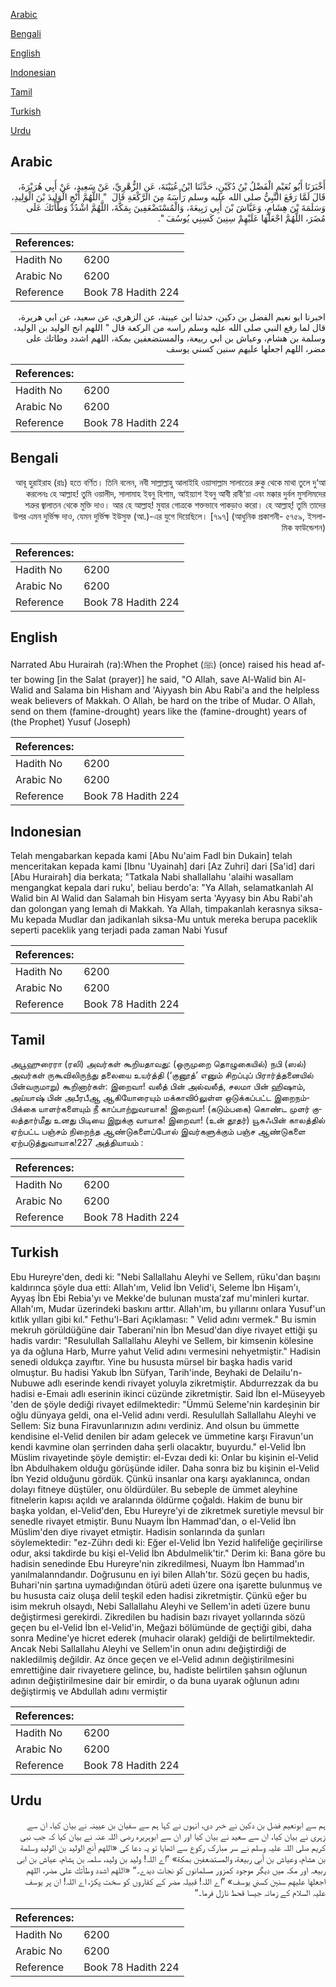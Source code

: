 [Arabic](#arabic)

[Bengali](#bengali)

[English](#english)

[Indonesian](#indonesian)

[Tamil](#tamil)

[Turkish](#turkish)

[Urdu](#urdu)

## Arabic


<div dir="rtl" lang="ar" style={{fontSize:'larger',backgroundColor:'#f8f9fa',padding:20}}>
أَخْبَرَنَا أَبُو نُعَيْمٍ الْفَضْلُ بْنُ دُكَيْنٍ، حَدَّثَنَا ابْنُ عُيَيْنَةَ، عَنِ الزُّهْرِيِّ، عَنْ سَعِيدٍ، عَنْ أَبِي هُرَيْرَةَ، قَالَ لَمَّا رَفَعَ النَّبِيُّ صلى الله عليه وسلم رَأْسَهُ مِنَ الرَّكْعَةِ قَالَ ‏ "‏ اللَّهُمَّ أَنْجِ الْوَلِيدَ بْنَ الْوَلِيدِ، وَسَلَمَةَ بْنَ هِشَامٍ، وَعَيَّاشَ بْنَ أَبِي رَبِيعَةَ، وَالْمُسْتَضْعَفِينَ بِمَكَّةَ، اللَّهُمَّ اشْدُدْ وَطْأَتَكَ عَلَى مُضَرَ، اللَّهُمَّ اجْعَلْهَا عَلَيْهِمْ سِنِينَ كَسِنِي يُوسُفَ ‏"‏‏.‏
</div>
<div style={{backgroundColor:'#f8f9fa',padding:20, marginBottom: 10}}><table> <thead> <tr> <th>References:</th> <th></th> </tr> </thead> <tbody><tr><td>Hadith No</td><td>6200</td></tr><tr><td>Arabic No</td><td>6200</td></tr><tr><td>Reference</td><td>Book 78 Hadith 224</td></tr></tbody></table></div>


<div dir="rtl" lang="ar" style={{fontSize:'larger',backgroundColor:'#f8f9fa',padding:20}}>
اخبرنا ابو نعيم الفضل بن دكين، حدثنا ابن عيينة، عن الزهري، عن سعيد، عن ابي هريرة، قال لما رفع النبي صلى الله عليه وسلم راسه من الركعة قال " اللهم انج الوليد بن الوليد، وسلمة بن هشام، وعياش بن ابي ربيعة، والمستضعفين بمكة، اللهم اشدد وطاتك على مضر، اللهم اجعلها عليهم سنين كسني يوسف
</div>
<div style={{backgroundColor:'#f8f9fa',padding:20, marginBottom: 10}}><table> <thead> <tr> <th>References:</th> <th></th> </tr> </thead> <tbody><tr><td>Hadith No</td><td>6200</td></tr><tr><td>Arabic No</td><td>6200</td></tr><tr><td>Reference</td><td>Book 78 Hadith 224</td></tr></tbody></table></div>

## Bengali


<div dir="rtl" lang="bn" style={{fontSize:'larger',backgroundColor:'#f8f9fa',padding:20}}>
আবূ হুরাইরাহ (রাঃ) হতে বর্ণিত। তিনি বলেন, নবী সাল্লাল্লাহু আলাইহি ওয়াসাল্লাম সালাতের রুকু থেকে মাথা তুলে দু‘আ করলেনঃ হে আল্লাহ! তুমি ওয়ালীদ, সালামাহ ইবনু হিশাম, আইয়্যাশ ইবনু আবী রাবী‘য়া এবং মক্কার দুর্বল মুসলিমদের শত্রুর জ্বালাতন থেকে মুক্তি দাও। আর হে আল্লাহ! মুযার গোত্রকে শক্তভাবে পাকড়াও করো। হে আল্লাহ্! তুমি তাদের উপর এমন দুর্ভিক্ষ দাও, যেমন দুর্ভিক্ষ ইউসুফ (আ.)-এর যুগে দিয়েছিলে। [৭৯৭] (আধুনিক প্রকাশনী- ৫৭৫৯, ইসলামিক ফাউন্ডেশন)
</div>
<div style={{backgroundColor:'#f8f9fa',padding:20, marginBottom: 10}}><table> <thead> <tr> <th>References:</th> <th></th> </tr> </thead> <tbody><tr><td>Hadith No</td><td>6200</td></tr><tr><td>Arabic No</td><td>6200</td></tr><tr><td>Reference</td><td>Book 78 Hadith 224</td></tr></tbody></table></div>

## English


<div dir="ltr" lang="en" style={{fontSize:'larger',backgroundColor:'#f8f9fa',padding:20}}>
Narrated Abu Hurairah (ra):When the Prophet (ﷺ) (once) raised his head after bowing [in the Salat (prayer)] he said, "O Allah, save Al-Walid bin Al-Walid and Salama bin Hisham and 'Aiyyash bin Abu Rabi'a and the helpless weak believers of Makkah. O Allah, be hard on the tribe of Mudar. O Allah, send on them (famine-drought) years like the (famine-drought) years of (the Prophet) Yusuf (Joseph)
</div>
<div style={{backgroundColor:'#f8f9fa',padding:20, marginBottom: 10}}><table> <thead> <tr> <th>References:</th> <th></th> </tr> </thead> <tbody><tr><td>Hadith No</td><td>6200</td></tr><tr><td>Arabic No</td><td>6200</td></tr><tr><td>Reference</td><td>Book 78 Hadith 224</td></tr></tbody></table></div>

## Indonesian


<div dir="ltr" lang="id" style={{fontSize:'larger',backgroundColor:'#f8f9fa',padding:20}}>
Telah mengabarkan kepada kami [Abu Nu'aim Fadl bin Dukain] telah menceritakan kepada kami [Ibnu 'Uyainah] dari [Az Zuhri] dari [Sa'id] dari [Abu Hurairah] dia berkata; "Tatkala Nabi shallallahu 'alaihi wasallam mengangkat kepala dari ruku', beliau berdo'a: "Ya Allah, selamatkanlah Al Walid bin Al Walid dan Salamah bin Hisyam serta 'Ayyasy bin Abu Rabi'ah dan golongan yang lemah di Makkah. Ya Allah, timpakanlah kerasnya siksa-Mu kepada Mudlar dan jadikanlah siksa-Mu untuk mereka berupa paceklik seperti paceklik yang terjadi pada zaman Nabi Yusuf
</div>
<div style={{backgroundColor:'#f8f9fa',padding:20, marginBottom: 10}}><table> <thead> <tr> <th>References:</th> <th></th> </tr> </thead> <tbody><tr><td>Hadith No</td><td>6200</td></tr><tr><td>Arabic No</td><td>6200</td></tr><tr><td>Reference</td><td>Book 78 Hadith 224</td></tr></tbody></table></div>

## Tamil


<div dir="ltr" lang="ta" style={{fontSize:'larger',backgroundColor:'#f8f9fa',padding:20}}>
அபூஹுரைரா (ரலி) அவர்கள் கூறியதாவது: (ஒருமுறை தொழுகையில்) நபி (ஸல்) அவர்கள் ருகூவிலிருந்து தலையை உயர்த்தி (‘குனூத்’ எனும் சிறப்புப் பிரார்த்தனையில் பின்வருமாறு) கூறினார்கள்: இறைவா! வலீத் பின் அல்வலீத், சலமா பின் ஹிஷாம், அய்யாஷ் பின் அபீரபீஆ ஆகியோரையும் மக்காவிóலுள்ள ஒடுக்கப்பட்ட இறைநம்பிக்கை யாளர்களையும் நீ காப்பாற்றுவாயாக! இறைவா! (கடும்பகை) கொண்ட முளர் குலத்தார்மீது உனது பிடியை இறுக்கு வாயாக! இறைவா! (உன் தூதர்) யூசுஃபின் காலத்தில் ஏற்பட்ட பஞ்சம் நிறைந்த ஆண்டுகளைப்போல் இவர்களுக்கும் பஞ்ச ஆண்டுகளை ஏற்படுத்துவாயாக!227 அத்தியாயம் :
</div>
<div style={{backgroundColor:'#f8f9fa',padding:20, marginBottom: 10}}><table> <thead> <tr> <th>References:</th> <th></th> </tr> </thead> <tbody><tr><td>Hadith No</td><td>6200</td></tr><tr><td>Arabic No</td><td>6200</td></tr><tr><td>Reference</td><td>Book 78 Hadith 224</td></tr></tbody></table></div>

## Turkish


<div dir="ltr" lang="tr" style={{fontSize:'larger',backgroundColor:'#f8f9fa',padding:20}}>
Ebu Hureyre'den, dedi ki: "Nebi Sallallahu Aleyhi ve Sellem, rüku'dan başını kaldırınca şöyle dua etti: Allah'ım, Velid İbn Velid'i, Seleme İbn Hişam'ı, Ayyaş İbn Ebi Rebia'yı ve Mekke'de bulunan musta’zaf mu'minleri kurtar. Allah'ım, Mudar üzerindeki baskını arttır. Allah'ım, bu yıllarını onlara Yusuf'un kıtlık yılları gibi kıl." Fethu'l-Bari Açıklaması: " Velid adını vermek." Bu ismin mekruh görüldüğüne dair Taberani'nin İbn Mesud'dan diye rivayet ettiği şu hadis vardır: "Resulullah Sallallahu Aleyhi ve Sellem, bir kimsenin kölesine ya da oğluna Harb, Murre yahut Velid adını vermesini nehyetmiştir." Hadisin senedi oldukça zayıftır. Yine bu hususta mürsel bir başka hadis varid olmuştur. Bu hadisi Yakub İbn Süfyan, Tarih'inde, Beyhaki de Delailu'n-Nubuwe adlı eserinde kendi rivayet yoluyla zikretmiştir. Abdurrezzak da bu hadisi e-Emaiı adlı eserinin ikinci cüzünde zikretmiştir. Said İbn el-Müseyyeb 'den de şöyle dediği rivayet edilmektedir: "Ümmü Seleme'nin kardeşinin bir oğlu dünyaya geldi, ona el-Velid adını verdi. Resulullah Sallallahu Aleyhi ve Sellem: Siz buna Firavunlarınızın adını verdiniz. And olsun bu ümmette kendisine el-Velid denilen bir adam gelecek ve ümmetine karşı Firavun'un kendi kavmine olan şerrinden daha şerli olacaktır, buyurdu." el-Velid İbn Müslim rivayetinde şöyle demiştir: el-Evzaı dedi ki: Onlar bu kişinin el-Velid İbn Abdulhakem olduğu görüşünde idiler. Daha sonra biz bu kişinin el-Velid İbn Yezid olduğunu gördük. Çünkü insanlar ona karşı ayaklanınca, ondan dolayı fitneye düştüler, onu öldürdüler. Bu sebeple de ümmet aleyhine fitnelerin kapısı açıldı ve aralarında öldürme çoğaldı. Hakim de bunu bir başka yoldan, el-Velid'den, Ebu Hureyre'yi de zikretmek suretiyle mevsul bir senedIe rivayet etmiştir. Bunu Nuaym İbn Hammad'dan, o el-Velid İbn Müslim'den diye rivayet etmiştir. Hadisin sonlarında da şunları söylemektedir: "ez-Zührı dedi ki: Eğer el-Velid İbn Yezid halifeliğe geçirilirse odur, aksi takdirde bu kişi el-Velid İbn Abdulmelik'tir." Derim ki: Bana göre bu hadisin senedinde Ebu Hureyre'nin zikredilmesi, Nuaym İbn Hammad'ın yanılmalanndandır. Doğrusunu en iyi bilen Allah'tır. Sözü geçen bu hadis, Buhari'nin şartına uymadığından ötürü adeti üzere ona işarette bulunmuş ve bu hususta caiz oluşa delil teşkil eden hadisi zikretmiştir. Çünkü eğer bu isim mekruh olsaydı, Nebi Sallallahu Aleyhi ve Sellem'in adeti üzere bunu değiştirmesi gerekirdi. Zikredilen bu hadisin bazı rivayet yollarında sözü geçen bu el-Velid İbn el-Velid'in, Meğazi bölümünde de geçtiği gibi, daha sonra Medine'ye hicret ederek (muhacir olarak) geldiği de belirtilmektedir. Ancak Nebi Sallallahu Aleyhi ve Sellem'in onun adını değiştirdiği de nakledilmiş değildir. Az önce geçen ve el-Velid adının değiştirilmesini emrettiğine dair rivayetıere gelince, bu, hadiste belirtilen şahsın oğlunun adının değiştirilmesine dair bir emirdir, o da buna uyarak oğlunun adını değiştirmiş ve Abdullah adını vermiştir
</div>
<div style={{backgroundColor:'#f8f9fa',padding:20, marginBottom: 10}}><table> <thead> <tr> <th>References:</th> <th></th> </tr> </thead> <tbody><tr><td>Hadith No</td><td>6200</td></tr><tr><td>Arabic No</td><td>6200</td></tr><tr><td>Reference</td><td>Book 78 Hadith 224</td></tr></tbody></table></div>

## Urdu


<div dir="rtl" lang="ur" style={{fontSize:'larger',backgroundColor:'#f8f9fa',padding:20}}>
ہم سے ابونعیم فضل بن دکین نے خبر دی، انہوں نے کہا ہم سے سفیان بن عیینہ نے بیان کیا، ان سے زہری نے بیان کیا، ان سے سعید نے بیان کیا اور ان سے ابوہریرہ رضی اللہ عنہ نے بیان کیا کہ جب نبی کریم صلی اللہ علیہ وسلم نے سر مبارک رکوع سے اٹھایا تو یہ دعا کی «اللهم أنج الوليد بن الوليد وسلمة بن هشام،‏‏‏‏ وعياش بن أبي ربيعة،‏‏‏‏ والمستضعفين بمكة» ”اے اللہ! ولید بن ولید، سلمہ بن ہشام، عیاش بن ابی ربیعہ اور مکہ میں دیگر موجود کمزور مسلمانوں کو نجات دیدے۔“ «اللهم اشدد وطأتك على مضر،‏‏‏‏ اللهم اجعلها عليهم سنين كسني يوسف» ”اے اللہ! قبیلہ مضر کے کفاروں کو سخت پکڑ، اے اللہ! ان پر یوسف علیہ السلام کے زمانہ جیسا قحط نازل فرما۔“
</div>
<div style={{backgroundColor:'#f8f9fa',padding:20, marginBottom: 10}}><table> <thead> <tr> <th>References:</th> <th></th> </tr> </thead> <tbody><tr><td>Hadith No</td><td>6200</td></tr><tr><td>Arabic No</td><td>6200</td></tr><tr><td>Reference</td><td>Book 78 Hadith 224</td></tr></tbody></table></div>